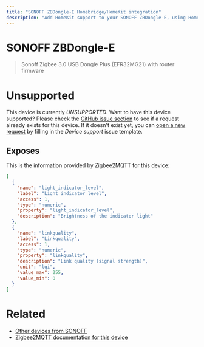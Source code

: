 ```yaml
---
title: "SONOFF ZBDongle-E Homebridge/HomeKit integration"
description: "Add HomeKit support to your SONOFF ZBDongle-E, using Homebridge, Zigbee2MQTT and homebridge-z2m."
---
```

<!---
This file has been GENERATED using src/docgen/docgen.ts
DO NOT EDIT THIS FILE MANUALLY!
-->
# SONOFF ZBDongle-E
> Sonoff Zigbee 3.0 USB Dongle Plus (EFR32MG21) with router firmware


# Unsupported

This device is currently *UNSUPPORTED*.
Want to have this device supported? Please check the [GitHub issue section](https://github.com/itavero/homebridge-z2m/issues?q=ZBDongle-E) to see if a request already exists for this device.
If it doesn't exist yet, you can [open a new request](https://github.com/itavero/homebridge-z2m/issues/new?assignees=&labels=enhancement&template=device_support.yml&title=%5BDevice%5D+SONOFF%20ZBDongle-E&model=SONOFF%20ZBDongle-E&exposes=%5B%0A%20%20%7B%0A%20%20%20%20%22name%22%3A%20%22light_indicator_level%22%2C%0A%20%20%20%20%22label%22%3A%20%22Light%20indicator%20level%22%2C%0A%20%20%20%20%22access%22%3A%201%2C%0A%20%20%20%20%22type%22%3A%20%22numeric%22%2C%0A%20%20%20%20%22property%22%3A%20%22light_indicator_level%22%2C%0A%20%20%20%20%22description%22%3A%20%22Brightness%20of%20the%20indicator%20light%22%0A%20%20%7D%2C%0A%20%20%7B%0A%20%20%20%20%22name%22%3A%20%22linkquality%22%2C%0A%20%20%20%20%22label%22%3A%20%22Linkquality%22%2C%0A%20%20%20%20%22access%22%3A%201%2C%0A%20%20%20%20%22type%22%3A%20%22numeric%22%2C%0A%20%20%20%20%22property%22%3A%20%22linkquality%22%2C%0A%20%20%20%20%22description%22%3A%20%22Link%20quality%20(signal%20strength)%22%2C%0A%20%20%20%20%22unit%22%3A%20%22lqi%22%2C%0A%20%20%20%20%22value_max%22%3A%20255%2C%0A%20%20%20%20%22value_min%22%3A%200%0A%20%20%7D%0A%5D) by filling in the _Device support_ issue template.

## Exposes

This is the information provided by Zigbee2MQTT for this device:

```json
[
  {
    "name": "light_indicator_level",
    "label": "Light indicator level",
    "access": 1,
    "type": "numeric",
    "property": "light_indicator_level",
    "description": "Brightness of the indicator light"
  },
  {
    "name": "linkquality",
    "label": "Linkquality",
    "access": 1,
    "type": "numeric",
    "property": "linkquality",
    "description": "Link quality (signal strength)",
    "unit": "lqi",
    "value_max": 255,
    "value_min": 0
  }
]
```

# Related
* [Other devices from SONOFF](../index.md#sonoff)
* [Zigbee2MQTT documentation for this device](https://www.zigbee2mqtt.io/devices/ZBDongle-E.html)